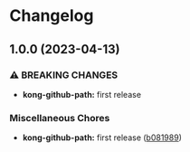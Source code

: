 # Changelog

## 1.0.0 (2023-04-13)


### ⚠ BREAKING CHANGES

* **kong-github-path:** first release

### Miscellaneous Chores

* **kong-github-path:** first release ([b081989](https://github.com/ptonini/luarocks/commit/b081989ff3bac0c79e0128cfffdb55eac24ef153))
